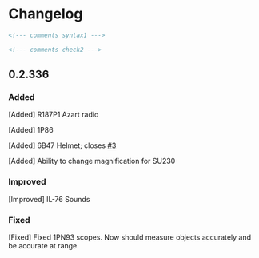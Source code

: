 # Changelog

```html
<!--- comments syntax1 --->
```

<!--- hidden comments syntax3 --->

```html
<!--- comments check2 --->
```

## 0.2.336

### Added

\[Added] R187P1 Azart radio

\[Added] 1P86

\[Added] 6B47 Helmet; closes [#3](https://github.com/RHSMODS/statusquo/issues/3)

\[Added] Ability to change magnification for SU230

### Improved

\[Improved] IL-76 Sounds

### Fixed

\[Fixed] Fixed 1PN93 scopes. Now should measure objects accurately and be accurate at range.
